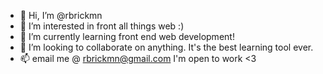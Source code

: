 - 👋 Hi, I’m @rbrickmn
- 👀 I’m interested in front all things web :)
- 🌱 I’m currently learning front end web development!
- 💞️ I’m looking to collaborate on anything. It's the best learning tool ever.
- 📫 email me @ rbrickmn@gmail.com I'm open to work <3

<!---
rbrickmn/rbrickmn is a ✨ special ✨ repository because its `README.md` (this file) appears on your GitHub profile.
You can click the Preview link to take a look at your changes.
--->
